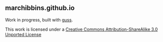 ## marchibbins.github.io

Work in progress, built with [guss](https://github.com/guardian/guss).

This work is licensed under a [Creative Commons Attribution-ShareAlike 3.0 Unported License](http://creativecommons.org/licenses/by-sa/3.0)
